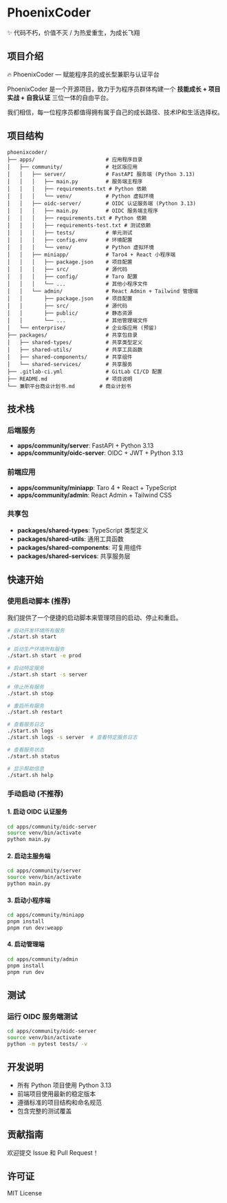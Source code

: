 # PhoenixCoder

✨ 代码不朽，价值不灭 / 为热爱重生，为成长飞翔

## 项目介绍

🔥 PhoenixCoder — 赋能程序员的成长型兼职与认证平台

PhoenixCoder 是一个开源项目，致力于为程序员群体构建一个 **技能成长 + 项目实战 + 自我认证** 三位一体的自由平台。

我们相信，每一位程序员都值得拥有属于自己的成长路径、技术IP和生活选择权。

## 项目结构

```
phoenixcoder/
├── apps/                       # 应用程序目录
│   ├── community/              # 社区版应用
│   │   ├── server/             # FastAPI 服务端 (Python 3.13)
│   │   │   ├── main.py         # 服务端主程序
│   │   │   ├── requirements.txt # Python 依赖
│   │   │   └── venv/           # Python 虚拟环境
│   │   ├── oidc-server/        # OIDC 认证服务端 (Python 3.13)
│   │   │   ├── main.py         # OIDC 服务端主程序
│   │   │   ├── requirements.txt # Python 依赖
│   │   │   ├── requirements-test.txt # 测试依赖
│   │   │   ├── tests/          # 单元测试
│   │   │   ├── config.env      # 环境配置
│   │   │   └── venv/           # Python 虚拟环境
│   │   ├── miniapp/            # Taro4 + React 小程序端
│   │   │   ├── package.json    # 项目配置
│   │   │   ├── src/            # 源代码
│   │   │   ├── config/         # Taro 配置
│   │   │   └── ...             # 其他小程序文件
│   │   └── admin/              # React Admin + Tailwind 管理端
│   │       ├── package.json    # 项目配置
│   │       ├── src/            # 源代码
│   │       ├── public/         # 静态资源
│   │       └── ...             # 其他管理端文件
│   └── enterprise/             # 企业版应用 (预留)
├── packages/                   # 共享包目录
│   ├── shared-types/           # 共享类型定义
│   ├── shared-utils/           # 共享工具函数
│   ├── shared-components/      # 共享组件
│   └── shared-services/        # 共享服务
├── .gitlab-ci.yml              # GitLab CI/CD 配置
├── README.md                   # 项目说明
└── 兼职平台商业计划书.md        # 商业计划书
```

## 技术栈

### 后端服务
- **apps/community/server**: FastAPI + Python 3.13
- **apps/community/oidc-server**: OIDC + JWT + Python 3.13

### 前端应用
- **apps/community/miniapp**: Taro 4 + React + TypeScript
- **apps/community/admin**: React Admin + Tailwind CSS

### 共享包
- **packages/shared-types**: TypeScript 类型定义
- **packages/shared-utils**: 通用工具函数
- **packages/shared-components**: 可复用组件
- **packages/shared-services**: 共享服务层

## 快速开始

### 使用启动脚本 (推荐)
我们提供了一个便捷的启动脚本来管理项目的启动、停止和重启。

```bash
# 启动开发环境所有服务
./start.sh start

# 启动生产环境所有服务
./start.sh start -e prod

# 启动特定服务
./start.sh start -s server

# 停止所有服务
./start.sh stop

# 重启所有服务
./start.sh restart

# 查看服务日志
./start.sh logs
./start.sh logs -s server  # 查看特定服务日志

# 查看服务状态
./start.sh status

# 显示帮助信息
./start.sh help
```

### 手动启动 (不推荐)

#### 1. 启动 OIDC 认证服务
```bash
cd apps/community/oidc-server
source venv/bin/activate
python main.py
```

#### 2. 启动主服务端
```bash
cd apps/community/server
source venv/bin/activate
python main.py
```

#### 3. 启动小程序端
```bash
cd apps/community/miniapp
pnpm install
pnpm run dev:weapp
```

#### 4. 启动管理端
```bash
cd apps/community/admin
pnpm install
pnpm run dev
```

## 测试

### 运行 OIDC 服务端测试
```bash
cd apps/community/oidc-server
source venv/bin/activate
python -m pytest tests/ -v
```

## 开发说明

- 所有 Python 项目使用 Python 3.13
- 前端项目使用最新的稳定版本
- 遵循标准的项目结构和命名规范
- 包含完整的测试覆盖

## 贡献指南

欢迎提交 Issue 和 Pull Request！

## 许可证

MIT License

